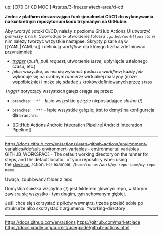 up: [[070 CI-CD MOC]]
#status/3-freezer
#tech-area/ci-cd

**Jedna z platform dostarczająca funkcjonalności CI/CD do wykonywania na konkretnym repozytorium kodu trzymanym na GitHubie.**

Aby tworzyć potoki CI/CD, należy z poziomu GitHub Actions UI utworzyć pierwszy z nich. Spowoduje to utworzenie folderu `.github/workflows` i to w nim należy tworzyć wszystkie następne. Skrypty pisane są w [[YAML|YAML-u]] i definiują _workflow_, dla którego trzeba zdefiniować przynajmniej:
- [_trigger_](https://docs.github.com/en/actions/using-workflows/triggering-a-workflow) (_push_, _pull_request_, utworzenie _issue_, upłynięcie ustalonego czasu, etc.)
- _jobs_: wszystko, co ma się wykonać podczas _workflow_; każdy _job_ wykonuje się na osobnym _runnerze_ wirtualnej maszyny (może współbieżnie) i może się składać z kroków definiowanych przez `steps`

_Trigger_ dotyczący wszystkich gałęzi osiąga się przez:
- `branches: '*'` - łapie wszystkie gałęzie nieposiadające _slasha_ (/)
- `branches: '**'` - łapie wszystkie gałęzie; jest to domyślna konfiguracja dla `branches: `

- [[GitHub Actions Android Integration Pipeline|Android Integration Pipeline]]


---
https://docs.github.com/en/actions/learn-github-actions/environment-variables#default-environment-variables - environmental variables
GITHUB_WORKSPACE - The default working directory on the runner for steps, and the default location of your repository when using the [`checkout`](https://github.com/actions/checkout) action. For example, `/home/runner/work/my-repo-name/my-repo-name`.

Uwaga, zdublowany folder z repo

Domyślna ścieżka względna (./) jest folderem głównym repo, w którym zawiera się wszystko - tym drugim, tym schowanym głębiej.

Jeśli chce się skorzystać z plików wewnątrz, trzeba przejść sobie po strukturze albo skorzystać z argumentu: 
*working-directory

---
https://docs.github.com/en/actions
https://github.com/marketplace
https://docs.gradle.org/current/userguide/github-actions.html